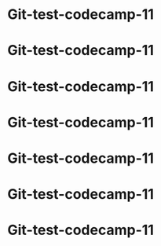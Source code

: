 # Git-test-codecamp-11
# Git-test-codecamp-11
# Git-test-codecamp-11
# Git-test-codecamp-11
# Git-test-codecamp-11
# Git-test-codecamp-11
# Git-test-codecamp-11
